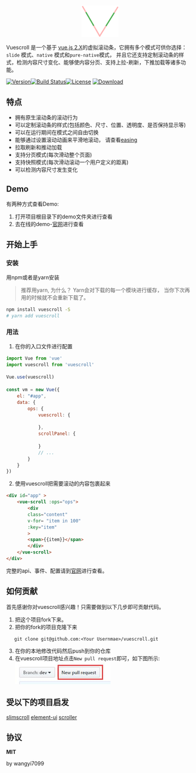 
 
  <p align="center"><a href=""><img width="100" src="https://github.com/wangyi7099/pictureCdn/blob/master/allPic/others/logo.png?raw=true" /></a></p>

Vuescroll 是一个基于 [vue.js 2.X](https://github.com/vuejs/vue)的虚拟滚动条，它拥有多个模式可供你选择： `slide` 模式、`native` 模式和`pure-native`模式， 并且它还支持定制滚动条的样式，检测内容尺寸变化、能够使内容分页、支持上拉-刷新，下推加载等诸多功能。

  <a href="https://www.npmjs.com/package/vuescroll"><img src="https://img.shields.io/npm/v/vuescroll.svg" alt="Version"></a><a href="https://circleci.com/gh/wangyi7099/vuescroll/tree/dev"><img src="https://img.shields.io/circleci/project/wangyi7099/vuescroll/dev.svg" alt="Build Status"></a><a href="https://www.npmjs.com/package/vuescroll"><img src="https://img.shields.io/npm/l/vuescroll.svg" alt="License"></a>
<a href="https://www.npmjs.com/package/vuescroll"><img src="https://img.shields.io/npm/dm/vuescroll.svg" alt="Download"></a>

## 特点
* 拥有原生滚动条的滚动行为
* 可以定制滚动条的样式(包括颜色、尺寸、位置、透明度、是否保持显示等)
* 可以在运行期间在模式之间自由切换
* 能够通过设置滚动动画来平滑地滚动， 请查看[easing](https://wangyi7099.github.io/vuescrolljs/guide/Configuration.html#explanation-2) 
* 拉取刷新和推动加载
* 支持分页模式(每次滑动整个页面)
* 支持快照模式(每次滑动滚动一个用户定义的距离)
* 可以检测内容尺寸发生变化

## Demo
有两种方式查看Demo:
1. 打开项目根目录下的demo文件夹进行查看
2. 去在线的demo-[官网](https://wangyi7099.github.io/vuescrolljs/zh/guide/)进行查看

## 开始上手
### 安装
  用npm或者是yarn安装
> 推荐用yarn, 为什么？ Yarn会对下载的每一个模块进行缓存， 当你下次再用的时候就不会重新下载了。
```bash
npm install vuescroll -S
# yarn add vuescroll
```
### 用法
1. 在你的入口文件进行配置

```javascript
import Vue from 'vue'
import vuescroll from 'vuescroll'

Vue.use(vuescroll)

const vm = new Vue({
    el: "#app",
    data: {
        ops: {
            vuescroll: {

            },
            scrollPanel: {
                
            }
            // ...
        }
    }
})
```
2. 使用vuescroll把需要滚动的内容包裹起来
```html
<div id="app" >
    <vue-scroll :ops="ops">
        <div 
        class="content"
        v-for= "item in 100"
        :key="item"
        >
        <span>{{item}}</span>
        </div>
    </vue-scroll>
</div>
``` 
完整的api、事件、配置请到[官网](https://wangyi7099.github.io/vuescrolljs/zh)进行查看。

## 如何贡献

首先感谢你对vuescroll感兴趣！只需要做到以下几步即可贡献代码。
1. 把这个项目fork下来。
2. 把你的fork的项目克隆下来
```base
   git clone git@github.com:<Your Usernmae>/vuescroll.git
```
3. 在你的本地修改代码然后push到你的仓库
3. 在vuescroll项目地址点击`New pull request`即可，如下图所示:<br /><img src="https://github.com/wangyi7099/pictureCdn/blob/master/allPic/others/pr.jpg?raw=true" /> 
## 受以下的项目启发

[slimscroll](https://github.com/rochal/jQuery-slimScroll)    [element-ui](https://github.com/ElemeFE/element/tree/dev/packages/scrollbar/src) [scroller](https://github.com/pbakaus/scroller)

## 协议

**MIT** 

by wangyi7099